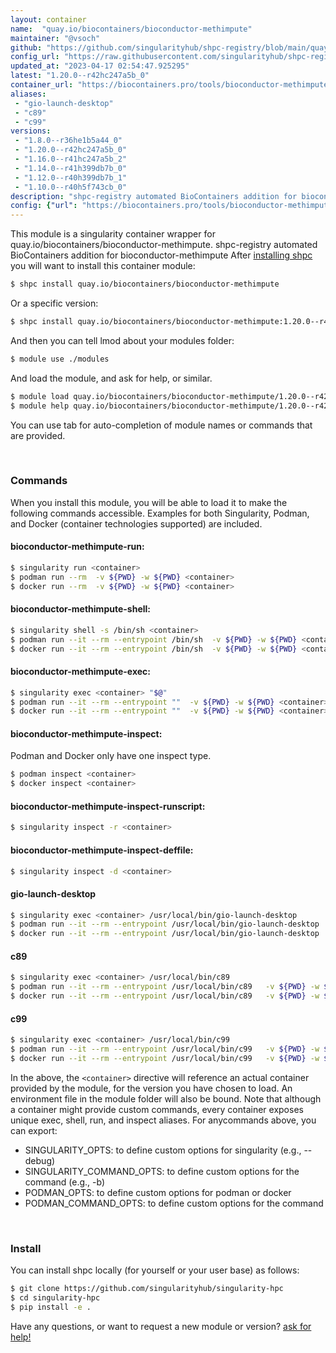 ```yaml
---
layout: container
name:  "quay.io/biocontainers/bioconductor-methimpute"
maintainer: "@vsoch"
github: "https://github.com/singularityhub/shpc-registry/blob/main/quay.io/biocontainers/bioconductor-methimpute/container.yaml"
config_url: "https://raw.githubusercontent.com/singularityhub/shpc-registry/main/quay.io/biocontainers/bioconductor-methimpute/container.yaml"
updated_at: "2023-04-17 02:54:47.925295"
latest: "1.20.0--r42hc247a5b_0"
container_url: "https://biocontainers.pro/tools/bioconductor-methimpute"
aliases:
 - "gio-launch-desktop"
 - "c89"
 - "c99"
versions:
 - "1.8.0--r36he1b5a44_0"
 - "1.20.0--r42hc247a5b_0"
 - "1.16.0--r41hc247a5b_2"
 - "1.14.0--r41h399db7b_0"
 - "1.12.0--r40h399db7b_1"
 - "1.10.0--r40h5f743cb_0"
description: "shpc-registry automated BioContainers addition for bioconductor-methimpute"
config: {"url": "https://biocontainers.pro/tools/bioconductor-methimpute", "maintainer": "@vsoch", "description": "shpc-registry automated BioContainers addition for bioconductor-methimpute", "latest": {"1.20.0--r42hc247a5b_0": "sha256:157fca3dedc6cb6cece4249135eb8745c8b8f3ad663aa927999280fda91c2b0d"}, "tags": {"1.8.0--r36he1b5a44_0": "sha256:aeb40641b65ca7d4a9b19448aebbd676166ddab976624fd2064bed89bd0dd575", "1.20.0--r42hc247a5b_0": "sha256:157fca3dedc6cb6cece4249135eb8745c8b8f3ad663aa927999280fda91c2b0d", "1.16.0--r41hc247a5b_2": "sha256:4d8bcb2e71163ca5429a2292c36a3cdcb1641a7b03d1d436456e439297b24612", "1.14.0--r41h399db7b_0": "sha256:f365a55744ce5672b5f6c5f79aeabdd0cb1ae77bba410a48a14da06fa3919dea", "1.12.0--r40h399db7b_1": "sha256:139bb3dd5514932304c5f5dca53aa25f47d4475561bb39abaee81392099ea30b", "1.10.0--r40h5f743cb_0": "sha256:ee061cf360ba05307df9b2cc746c0fdc4f460e506dcbee41966c4bdd6c53e393"}, "docker": "quay.io/biocontainers/bioconductor-methimpute", "aliases": {"gio-launch-desktop": "/usr/local/bin/gio-launch-desktop", "c89": "/usr/local/bin/c89", "c99": "/usr/local/bin/c99"}}
---
```


This module is a singularity container wrapper for quay.io/biocontainers/bioconductor-methimpute.
shpc-registry automated BioContainers addition for bioconductor-methimpute
After [installing shpc](#install) you will want to install this container module:


```bash
$ shpc install quay.io/biocontainers/bioconductor-methimpute
```

Or a specific version:

```bash
$ shpc install quay.io/biocontainers/bioconductor-methimpute:1.20.0--r42hc247a5b_0
```

And then you can tell lmod about your modules folder:

```bash
$ module use ./modules
```

And load the module, and ask for help, or similar.

```bash
$ module load quay.io/biocontainers/bioconductor-methimpute/1.20.0--r42hc247a5b_0
$ module help quay.io/biocontainers/bioconductor-methimpute/1.20.0--r42hc247a5b_0
```

You can use tab for auto-completion of module names or commands that are provided.

<br>

### Commands

When you install this module, you will be able to load it to make the following commands accessible.
Examples for both Singularity, Podman, and Docker (container technologies supported) are included.

#### bioconductor-methimpute-run:

```bash
$ singularity run <container>
$ podman run --rm  -v ${PWD} -w ${PWD} <container>
$ docker run --rm  -v ${PWD} -w ${PWD} <container>
```

#### bioconductor-methimpute-shell:

```bash
$ singularity shell -s /bin/sh <container>
$ podman run --it --rm --entrypoint /bin/sh  -v ${PWD} -w ${PWD} <container>
$ docker run --it --rm --entrypoint /bin/sh  -v ${PWD} -w ${PWD} <container>
```

#### bioconductor-methimpute-exec:

```bash
$ singularity exec <container> "$@"
$ podman run --it --rm --entrypoint ""  -v ${PWD} -w ${PWD} <container> "$@"
$ docker run --it --rm --entrypoint ""  -v ${PWD} -w ${PWD} <container> "$@"
```

#### bioconductor-methimpute-inspect:

Podman and Docker only have one inspect type.

```bash
$ podman inspect <container>
$ docker inspect <container>
```

#### bioconductor-methimpute-inspect-runscript:

```bash
$ singularity inspect -r <container>
```

#### bioconductor-methimpute-inspect-deffile:

```bash
$ singularity inspect -d <container>
```


#### gio-launch-desktop

```bash
$ singularity exec <container> /usr/local/bin/gio-launch-desktop
$ podman run --it --rm --entrypoint /usr/local/bin/gio-launch-desktop   -v ${PWD} -w ${PWD} <container> -c " $@"
$ docker run --it --rm --entrypoint /usr/local/bin/gio-launch-desktop   -v ${PWD} -w ${PWD} <container> -c " $@"
```


#### c89

```bash
$ singularity exec <container> /usr/local/bin/c89
$ podman run --it --rm --entrypoint /usr/local/bin/c89   -v ${PWD} -w ${PWD} <container> -c " $@"
$ docker run --it --rm --entrypoint /usr/local/bin/c89   -v ${PWD} -w ${PWD} <container> -c " $@"
```


#### c99

```bash
$ singularity exec <container> /usr/local/bin/c99
$ podman run --it --rm --entrypoint /usr/local/bin/c99   -v ${PWD} -w ${PWD} <container> -c " $@"
$ docker run --it --rm --entrypoint /usr/local/bin/c99   -v ${PWD} -w ${PWD} <container> -c " $@"
```



In the above, the `<container>` directive will reference an actual container provided
by the module, for the version you have chosen to load. An environment file in the
module folder will also be bound. Note that although a container
might provide custom commands, every container exposes unique exec, shell, run, and
inspect aliases. For anycommands above, you can export:

 - SINGULARITY_OPTS: to define custom options for singularity (e.g., --debug)
 - SINGULARITY_COMMAND_OPTS: to define custom options for the command (e.g., -b)
 - PODMAN_OPTS: to define custom options for podman or docker
 - PODMAN_COMMAND_OPTS: to define custom options for the command

<br>

### Install

You can install shpc locally (for yourself or your user base) as follows:

```bash
$ git clone https://github.com/singularityhub/singularity-hpc
$ cd singularity-hpc
$ pip install -e .
```

Have any questions, or want to request a new module or version? [ask for help!](https://github.com/singularityhub/singularity-hpc/issues)